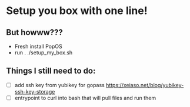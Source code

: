 # Setup you box with one line!

## But howww???
- Fresh install PopOS
- run . ./setup_my_box.sh

## Things I still need to do:

- [ ] add ssh key from yubikey for gopass https://xeiaso.net/blog/yubikey-ssh-key-storage
- [ ] entrypoint to curl into bash that will pull files and run them